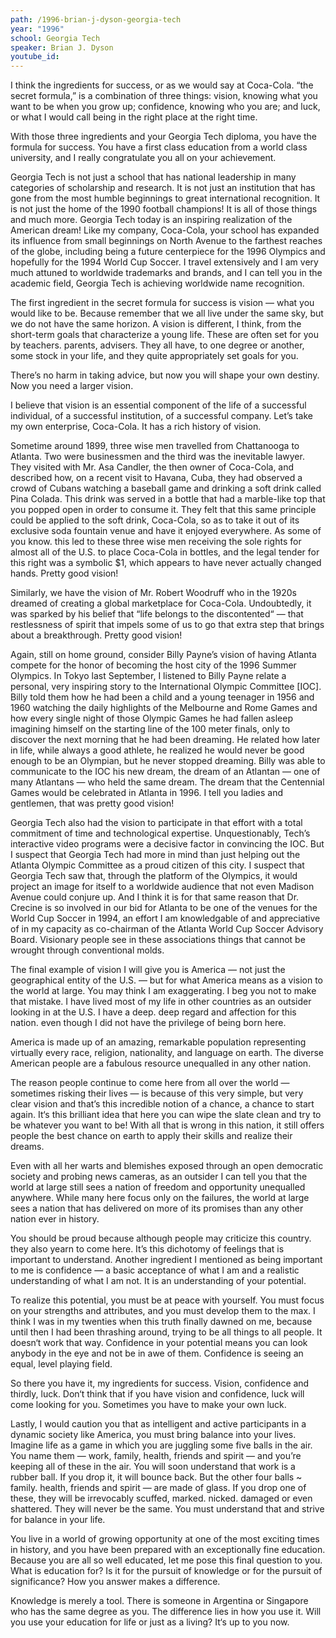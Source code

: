 ```yaml
---
path: /1996-brian-j-dyson-georgia-tech
year: "1996"
school: Georgia Tech
speaker: Brian J. Dyson
youtube_id: 
---
```


I think the ingredients for success, or as we would say at Coca-Cola. “the secret formula,” is a combination of three things: vision, knowing what you want to be when you grow up; confidence, knowing who you are; and luck, or what I would call being in the right place at the right time.

With those three ingredients and your Georgia Tech diploma, you have the formula for success. You have a first class education from a world class university, and I really congratulate you all on your achievement.

Georgia Tech is not just a school that has national leadership in many categories of scholarship and research. It is not just an institution that has gone from the most humble beginnings to great international recognition. It is not just the home of the 1990 football champions! It is all of those things and much more. Georgia Tech today is an inspiring realization of the American dream! Like my company, Coca-Cola, your school has expanded its influence from small beginnings on North Avenue to the farthest reaches of the globe, including being a future centerpiece for the 1996 Olympics and hopefully for the 1994 World Cup Soccer. I travel extensively and I am very much attuned to worldwide trademarks and brands, and I can tell you in the academic field, Georgia Tech is achieving worldwide name recognition.

The first ingredient in the secret formula for success is vision — what you would like to be. Because remember that we all live under the same sky, but we do not have the same horizon. A vision is different, I think, from the short-term goals that characterize a young life. These are often set for you by teachers. parents, advisers. They all have, to one degree or another, some stock in your life, and they quite appropriately set goals for you.

There’s no harm in taking advice, but now you will shape your own destiny. Now you need a larger vision.

I believe that vision is an essential component of the life of a successful individual, of a successful institution, of a successful company. Let’s take my own enterprise, Coca-Cola. It has a rich history of vision.

Sometime around 1899, three wise men travelled from Chattanooga to Atlanta. Two were businessmen and the third was the inevitable lawyer. They visited with Mr. Asa Candler, the then owner of Coca-Cola, and described how, on a recent visit to Havana, Cuba, they had observed a crowd of Cubans watching a baseball game and drinking a soft drink called Pina Colada. This drink was served in a bottle that had a marble-like top that you popped open in order to consume it. They felt that this same principle could be applied to the soft drink, Coca-Cola, so as to take it out of its exclusive soda fountain venue and have it enjoyed everywhere. As some of you know. this led to these three wise men receiving the sole rights for almost all of the U.S. to place Coca-Cola in bottles, and the legal tender for this right was a symbolic $1, which appears to have never actually changed hands. Pretty good vision!

Similarly, we have the vision of Mr. Robert Woodruff who in the 1920s dreamed of creating a global marketplace for Coca-Cola. Undoubtedly, it was sparked by his belief that “life belongs to the discontented“ — that restlessness of spirit that impels some of us to go that extra step that brings about a breakthrough. Pretty good vision!

Again, still on home ground, consider Billy Payne’s vision of having Atlanta compete for the honor of becoming the host city of the 1996 Summer Olympics. In Tokyo last September, I listened to Billy Payne relate a personal, very inspiring story to the International Olympic Committee [IOC]. Billy told them how he had been a child and a young teenager in 1956 and 1960 watching the daily highlights of the Melbourne and Rome Games and how every single night of those Olympic Games he had fallen asleep imagining himself on the starting line of the 100 meter finals, only to discover the next morning that he had been dreaming. He related how later in life, while always a good athlete, he realized he would never be good enough to be an Olympian, but he never stopped dreaming. Billy was able to communicate to the IOC his new dream, the dream of an Atlantan — one of many Atlantans — who held the same dream. The dream that the Centennial Games would be celebrated in Atlanta in 1996. I tell you ladies and gentlemen, that was pretty good vision!

Georgia Tech also had the vision to participate in that effort with a total commitment of time and technological expertise. Unquestionably, Tech’s interactive video programs were a decisive factor in convincing the IOC. But I suspect that Georgia Tech had more in mind than just helping out the Atlanta Olympic Committee as a proud citizen of this city. I suspect that Georgia Tech saw that, through the platform of the Olympics, it would project an image for itself to a worldwide audience that not even Madison Avenue could conjure up. And I think it is for that same reason that Dr. Crecine is so involved in our bid for Atlanta to be one of the venues for the World Cup Soccer in 1994, an effort I am knowledgable of and appreciative of in my capacity as co-chairman of the Atlanta World Cup Soccer Advisory Board. Visionary people see in these associations things that cannot be wrought through conventional molds.

The final example of vision I will give you is America — not just the geographical entity of the U.S. — but for what America means as a vision to the world at large. You may think I am exaggerating. I beg you not to make that mistake. I have lived most of my life in other countries as an outsider looking in at the U.S. I have a deep. deep regard and affection for this nation. even though I did not have the privilege of being born here.

America is made up of an amazing, remarkable population representing virtually every race, religion, nationality, and language on earth. The diverse American people are a fabulous resource unequalled in any other nation.

The reason people continue to come here from all over the world — sometimes risking their lives — is because of this very simple, but very clear vision and that’s this incredible notion of a chance, a chance to start again. It‘s this brilliant idea that here you can wipe the slate clean and try to be whatever you want to be! With all that is wrong in this nation, it still offers people the best chance on earth to apply their skills and realize their dreams.

Even with all her warts and blemishes exposed through an open democratic society and probing news cameras, as an outsider I can tell you that the world at large still sees a nation of freedom and opportunity unequalled anywhere. While many here focus only on the failures, the world at large sees a nation that has delivered on more of its promises than any other nation ever in history.

You should be proud because although people may criticize this country. they also yearn to come here. It’s this dichotomy of feelings that is important to understand. Another ingredient I mentioned as being important to me is confidence — a basic acceptance of what I am and a realistic understanding of what I am not. It is an understanding of your potential.

To realize this potential, you must be at peace with yourself. You must focus on your strengths and attributes, and you must develop them to the max. I think I was in my twenties when this truth finally dawned on me, because until then I had been thrashing around, trying to be all things to all people. It doesn‘t work that way. Confidence in your potential means you can look anybody in the eye and not be in awe of them. Confidence is seeing an equal, level playing field.

So there you have it, my ingredients for success. Vision, confidence and thirdly, luck. Don‘t think that if you have vision and confidence, luck will come looking for you. Sometimes you have to make your own luck.

Lastly, I would caution you that as intelligent and active participants in a dynamic society like America, you must bring balance into your lives. Imagine life as a game in which you are juggling some five balls in the air. You name them — work, family, health, friends and spirit — and you’re keeping all of these in the air. You will soon understand that work is a rubber ball. If you drop it, it will bounce back. But the other four balls ~ family. health, friends and spirit — are made of glass. If you drop one of these, they will be irrevocably scuffed, marked. nicked. damaged or even shattered. They will never be the same. You must understand that and strive for balance in your life.

You live in a world of growing opportunity at one of the most exciting times in history, and you have been prepared with an exceptionally fine education. Because you are all so well educated, let me pose this final question to you. What is education for? Is it for the pursuit of knowledge or for the pursuit of significance? How you answer makes a difference.

Knowledge is merely a tool. There is someone in Argentina or Singapore who has the same degree as you. The difference lies in how you use it. Will you use your education for life or just as a living? It‘s up to you now.